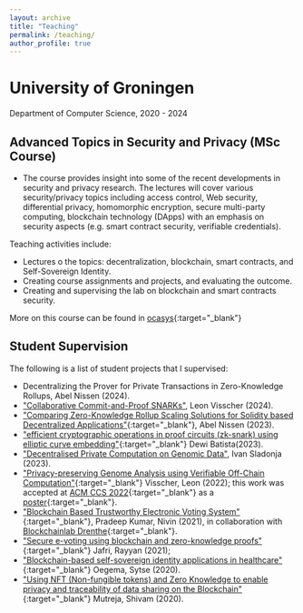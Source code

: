 ```yaml
---
layout: archive
title: "Teaching"
permalink: /teaching/
author_profile: true
---
```

# University of Groningen
Department of Computer Science, 2020 - 2024

## Advanced Topics in Security and Privacy (MSc Course)  
* The course provides insight into some of the recent developments in security and privacy research. The lectures will cover various security/privacy topics including access control, Web security, differential privacy, homomorphic encryption, secure multi-party computing, blockchain technology (DApps) with an emphasis on security aspects (e.g. smart contract security, verifiable credentials).

Teaching activities include:
- Lectures o the topics: decentralization, blockchain, smart contracts, and Self-Sovereign Identity. 
- Creating course assignments and projects, and evaluating the outcome.
- Creating and supervising the lab on blockchain and smart contracts security.

More on this course can be found in [ocasys](https://ocasys.rug.nl/2022-2023/catalog/course/WMCS001-05){:target="\_blank"}

## Student Supervision
The following is a list of student projects that I supervised: 
- Decentralizing the Prover for Private Transactions in Zero-Knowledge Rollups, Abel Nissen (2024).
- ["Collaborative Commit-and-Proof SNARKs"](https://fse.studenttheses.ub.rug.nl/32186/), Leon Visscher (2024).
- ["Comparing Zero-Knowledge Rollup Scaling Solutions for Solidity based Decentralized Applications"](https://drive.google.com/file/d/1UWtQ51c52mIyEU0NL1CU1rzap9HW_HZK/view){:target="\_blank"}, Abel Nissen (2023).
- ["efficient cryptographic operations in proof circuits (zk-snark) using elliptic curve embedding"](https://drive.google.com/file/d/1-0QkYgSwdH1WkIhZ7OE02mpRDiW6BRdB/view){:target="\_blank"} Dewi Batista(2023).
- ["Decentralised Private Computation on Genomic Data"](https://fse.studenttheses.ub.rug.nl/31240/), Ivan Sladonja (2023).
- ["Privacy-preserving Genome Analysis using Verifiable Off-Chain Computation"](https://fse.studenttheses.ub.rug.nl/27567/){:target="\_blank"} Visscher, Leon (2022); this work was accepted at [ACM CCS 2022](https://www.sigsac.org/ccs/CCS2022/){:target="\_blank"} as a [poster](https://dl.acm.org/doi/abs/10.1145/3548606.3563548){:target="\_blank"}. 
- ["Blockchain Based Trustworthy Electronic Voting System"](https://fse.studenttheses.ub.rug.nl/26066/){:target="\_blank"}, Pradeep Kumar, Nivin (2021), in collaboration with [Blockchainlab Drenthe](https://www.bcld.nl/en/home-2/){:target="\_blank"}. 
- ["Secure e-voting using blockchain and zero-knowledge proofs"](https://fse.studenttheses.ub.rug.nl/25649/){:target="\_blank"} Jafri, Rayyan (2021); 
- ["Blockchain-based self-sovereign identity applications in healthcare"](https://fse.studenttheses.ub.rug.nl/22905/){:target="\_blank"} Oegema, Sytse (2020).
- ["Using NFT (Non-fungible tokens) and Zero Knowledge to enable privacy and traceability of data sharing on the Blockchain"](https://fse.studenttheses.ub.rug.nl/22839/){:target="\_blank"} Mutreja, Shivam (2020).